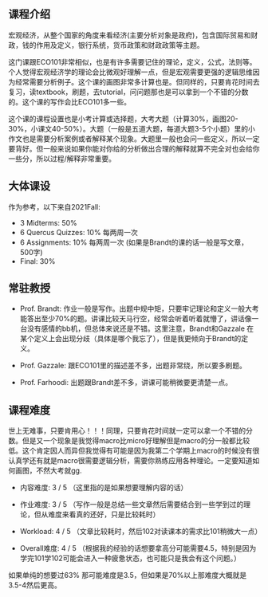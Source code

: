 ## 课程介绍
宏观经济，从整个国家的角度来看经济(主要分析对象是政府)，包含国际贸易和财政，钱的作用及定义，银行系统，货币政策和财政政策等主题。

这门课跟ECO101非常相似，也是有许多需要记住的理论，定义，公式，法则等。个人觉得宏观经济学的理论会比微观好理解一点，但是宏观需要更强的逻辑思维因为经常需要分析例子。这个课的画图非常多计算也是。但同样的，只要肯花时间去复习，读textbook，刷题，去tutorial，问问题那也是可以拿到一个不错的分数的。这个课的写作会比ECO101多一些。

这个课的课程设置也是小考计算或选择题，大考大题（计算30%，画图20-30%，小课文40-50%）。大题（一般是五道大题，每道大题3-5个小题）里的小作文也是需要分析案例或者解释某个现象。大题里一般也会问一些定义，所以一定要背好。但一般来说如果你能对你给的分析做出合理的解释就算不完全对也会给你一些分，所以过程/解释非常重要。

## 大体课设
作为参考，以下来自2021Fall:
- 3 Midterms: 50%
- 6 Quercus Quizzes: 10% 		每两周一次
- 6 Assignments: 10% 		每两周一次
(如果是Brandt的课的话一般是写文章，500字)
- Final: 30%

## 常驻教授
- Prof. Brandt: 作业一般是写作。出题中规中矩，只要牢记理论和定义一般大考能答出至少70%的题。讲课比较天马行空，经常会听着听着就懵了，讲话像一台没有感情的bb机，但总体来说还是不错。这里注意，Brandt和Gazzale 在某个定义上会出现分歧（具体是哪个我忘了），但是我更倾向于Brandt的定义。

- Prof. Gazzale: 跟ECO101里的描述差不多，出题非常绕，所以要多刷题。
- Prof. Farhoodi: 出题跟Brandt差不多，讲课可能稍微要更清楚一点。
## 课程难度
世上无难事，只要肯用心！！！同理，只要肯花时间就一定可以拿一个不错的分数。但是又一个现象是我觉得macro比micro好理解但是macro的分一般都比较低。这个肯定因人而异但我觉得有可能是因为我第二个学期上macro的时候没有很认真学还有就是macro很需要逻辑分析，需要你熟练应用各种理论。一定要知道如何画图，不然大考就gg.

- 内容难度: 3 / 5		（这里指的是如果想要理解内容的话）

- 作业难度: 3 / 5		 （写作一般是总结一些文章然后需要结合到一些学到过的理论，但从难度来看真的还好，只是比较耗时）

- Workload: 4 / 5		（文章比较耗时，然后102对读课本的需求比101稍微大一点）

- Overall难度: 4 / 5		（根据我的经验的话想要拿高分可能需要4.5，特别是因为学完101学102可能会进入一种疲惫状态，也可能只是我会有这个问题。）

如果单纯的想要过63% 那可能难度是3.5，但如果是70%以上那难度大概就是3.5-4然后更高。